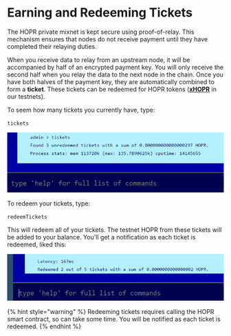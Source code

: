 # Earning and Redeeming Tickets

The HOPR private mixnet is kept secure using proof-of-relay. This mechanism ensures that nodes do not receive payment until they have completed their relaying duties.

When you receive data to relay from an upstream node, it will be accompanied by half of an encrypted payment key. You will only receive the second half when you relay the data to the next node in the chain. Once you have both halves of the payment key, they are automatically combined to form a **ticket**. These tickets can be redeemed for HOPR tokens \([**xHOPR**](../core-concepts/tokens/hopr-tokens.md) in our testnets\).

To seem how many tickets you currently have, type:

```text
tickets
```

![](../.gitbook/assets/avado-tickets.png)

To redeem your tickets, type:

```text
redeemTickets
```

This will redeem all of your tickets. The testnet HOPR from these tickets will be added to your balance. You'll get a notification as each ticket is redeemed, liked this:

![](../.gitbook/assets/avado-redeeming-tickets.png)

{% hint style="warning" %}
Redeeming tickets requires calling the HOPR smart contract, so can take some time. You will be notified as each ticket is redeemed.
{% endhint %}


